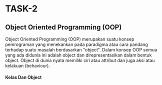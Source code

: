 # TASK-2
## Object Oriented Programming (OOP)
Object Oriented Programming (OOP) merupakan suatu konsep pemrograman yang menekankan pada paradigma atau cara pandang terhadap suatu masalah berdasarkan "object". Dalam konsep OOP semua yang ada didunia ini adalah object dan direpresentasikan dalam bentuk object. Object di dunia nyata memiliki ciri atau attribut dan juga aksi atau kelakuan (behaviour).

#### Kelas Dan Object

